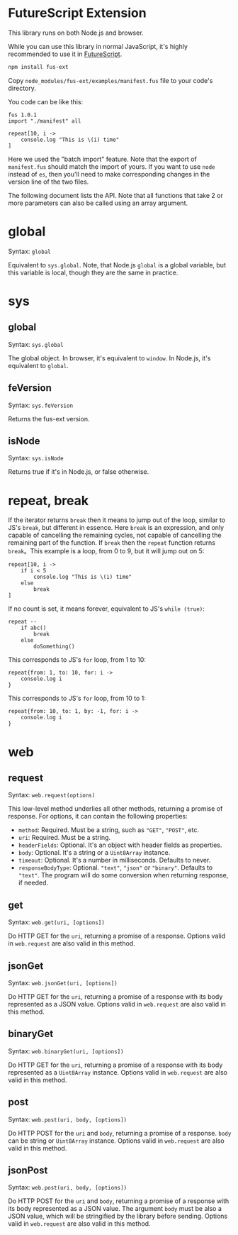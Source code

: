 # FutureScript Extension

This library runs on both Node.js and browser.

While you can use this library in normal JavaScript, it's highly recommended to use it in [FutureScript](http://futurescript.org/).

```bash
npm install fus-ext
```

Copy `node_modules/fus-ext/examples/manifest.fus` file to your code's directory.

You code can be like this:

```fus
fus 1.0.1
import "./manifest" all

repeat[10, i ->
    console.log "This is \(i) time"
]
```

Here we used the "batch import" feature. Note that the export of `manifest.fus` should match the import of yours. If you want to use `node` instead of `es`, then you'll need to make corresponding changes in the version line of the two files.

The following document lists the API. Note that all functions that take 2 or more parameters can also be called using an array argument.

global
======

Syntax: `global`

Equivalent to `sys.global`. Note, that Node.js `global` is a global variable, but this variable is local, though they are the same in practice.

sys
====

global
------

Syntax: `sys.global`

The global object. In browser, it's equivalent to `window`. In Node.js, it's equivalent to `global`.

feVersion
---------

Syntax: `sys.feVersion`

Returns the fus-ext version.

isNode
------

Syntax: `sys.isNode`

Returns true if it's in Node.js, or false otherwise.

repeat, break
=============

If the iterator returns `break` then it means to jump out of the loop, similar to JS's `break`, but different in essence. Here `break` is an expression, and only capable of cancelling the remaining cycles, not capable of cancelling the remaining part of the function. If `break` then the `repeat` function returns `break`。This example is a loop, from 0 to 9, but it will jump out on 5:

```fus
repeat[10, i ->
    if i < 5
        console.log "This is \(i) time"
    else
        break
]
```

If no count is set, it means forever, equivalent to JS's `while (true)`:

```fus
repeat --
    if abc()
        break
    else
        doSomething()
```

This corresponds to JS's `for` loop, from 1 to 10:

```fus
repeat{from: 1, to: 10, for: i ->
    console.log i
}
```

This corresponds to JS's `for` loop, from 10 to 1:

```fus
repeat{from: 10, to: 1, by: -1, for: i ->
    console.log i
}
```

web
====

request
-------

Syntax: `web.request(options)`

This low-level method underlies all other methods, returning a promise of response. For options, it can contain the following properties:

- `method`: Required. Must be a string, such as `"GET"`, `"POST"`, etc.
- `uri`: Required. Must be a string.
- `headerFields`: Optional. It's an object with header fields as properties.
- `body`: Optional. It's a string or a `Uint8Array` instance.
- `timeout`: Optional. It's a number in milliseconds. Defaults to never.
- `responseBodyType`: Optional. `"text"`, `"json"` or `"binary"`. Defaults to `"text"`. The program will do some conversion when returning response, if needed.

get
----

Syntax: `web.get(uri, [options])`

Do HTTP GET for the `uri`, returning a promise of a response. Options valid in `web.request` are also valid in this method.

jsonGet
-------

Syntax: `web.jsonGet(uri, [options])`

Do HTTP GET for the `uri`, returning a promise of a response with its body represented as a JSON value. Options valid in `web.request` are also valid in this method.

binaryGet
---------

Syntax: `web.binaryGet(uri, [options])`

Do HTTP GET for the `uri`, returning a promise of a response with its body represented as a `Uint8Array` instance. Options valid in `web.request` are also valid in this method.

post
----

Syntax: `web.post(uri, body, [options])`

Do HTTP POST for the `uri` and `body`, returning a promise of a response. `body` can be string or `Uint8Array` instance. Options valid in `web.request` are also valid in this method.

jsonPost
--------

Syntax: `web.post(uri, body, [options])`

Do HTTP POST for the `uri` and `body`, returning a promise of a response with its body represented as a JSON value. The argument `body` must be also a JSON value, which will be stringified by the library before sending. Options valid in `web.request` are also valid in this method.
